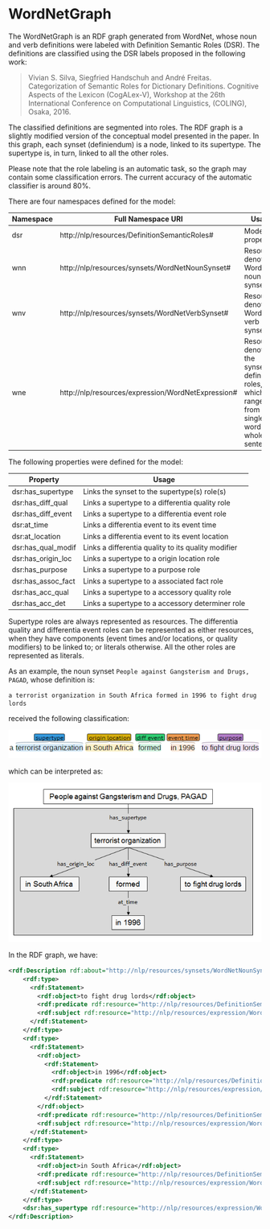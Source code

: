 # WordNetGraph

The WordNetGraph is an RDF graph generated from WordNet, whose noun and verb definitions were labeled with Definition 
Semantic Roles (DSR). The definitions are classified using the DSR labels proposed in the following work:

> Vivian S. Silva, Siegfried Handschuh and André Freitas. Categorization of Semantic Roles for Dictionary Definitions. Cognitive Aspects of the Lexicon (CogALex-V), Workshop at the 26th International Conference on Computational Linguistics, (COLING), Osaka, 2016.

The classified definitions are segmented into roles. The RDF graph is a slightly modified version of the conceptual model presented in the paper. In this graph, each synset (definiendum) is a node, linked to its supertype. The supertype is, in turn, linked to all the other roles.

Please note that the role labeling is an automatic task, so the graph may contain some classification errors. The current accuracy of the automatic classifier is around 80%.

There are four namespaces defined for the model:

| Namespace | Full Namespace URI                                | Usage                                   |
|-----------|---------------------------------------------------|-----------------------------------------|
|dsr        |http://nlp/resources/DefinitionSemanticRoles#      | Model properties                        |
|wnn        |http://nlp/resources/synsets/WordNetNounSynset#    | Resources denoting WordNet noun synsets |
|wnv        |http://nlp/resources/synsets/WordNetVerbSynset#    | Resources denoting WordNet verb synsets |
|wne        |http://nlp/resources/expression/WordNetExpression# | Resources denoting the synset's definition roles, which can range from a single word to a whole sentence |

The following properties were defined for the model:

| Property            | Usage                                                | 
|---------------------|------------------------------------------------------|
|dsr:has_supertype    | Links the synset to the supertype(s) role(s)         |
|dsr:has\_diff_qual   | Links a supertype to a differentia quality role      |
|dsr:has\_diff_event  | Links a supertype to a differentia event role        |
|dsr:at_time          | Links a differentia event to its event time          |
|dsr:at_location      | Links a differentia event to its event location      |
|dsr:has\_qual_modif  | Links a differentia quality to its quality modifier  |
|dsr:has\_origin_loc  | Links a supertype to a origin location role          |
|dsr:has_purpose      | Links a supertype to a purpose role                  |
|dsr:has\_assoc_fact  | Links a supertype to a associated fact role          |
|dsr:has\_acc_qual    | Links a supertype to a accessory quality role        |
|dsr:has\_acc_det     | Links a supertype to a accessory determiner role     |

Supertype roles are always represented as resources. The differentia quality and differentia event roles can be represented as either resources, when they have components (event times and/or locations, or quality modifiers) to be linked to; or literals otherwise. All the other roles are represented as literals.

As an example, the noun synset `People against Gangsterism and Drugs, PAGAD`, whose definition is:

```
a terrorist organization in South Africa formed in 1996 to fight drug lords
```

received the following classification:

![Classified definition](example_definition.png)

which can be interpreted as:

![Definition graph](example_graph.png)

In the RDF graph, we have:

```xml
<rdf:Description rdf:about="http://nlp/resources/synsets/WordNetNounSynset#People_against_Gangsterism_and_Drugs__PAGAD">
    <rdf:type>
      <rdf:Statement>
        <rdf:object>to fight drug lords</rdf:object>
        <rdf:predicate rdf:resource="http://nlp/resources/DefinitionSemanticRoles#has_purpose"/>
        <rdf:subject rdf:resource="http://nlp/resources/expression/WordNetExpression#terrorist_organization"/>
      </rdf:Statement>
    </rdf:type>
    <rdf:type>
      <rdf:Statement>
        <rdf:object>
          <rdf:Statement>
            <rdf:object>in 1996</rdf:object>
            <rdf:predicate rdf:resource="http://nlp/resources/DefinitionSemanticRoles#at_time"/>
            <rdf:subject rdf:resource="http://nlp/resources/expression/WordNetExpression#formed"/>
          </rdf:Statement>
        </rdf:object>
        <rdf:predicate rdf:resource="http://nlp/resources/DefinitionSemanticRoles#has_diff_event"/>
        <rdf:subject rdf:resource="http://nlp/resources/expression/WordNetExpression#terrorist_organization"/>
      </rdf:Statement>
    </rdf:type>
    <rdf:type>
      <rdf:Statement>
        <rdf:object>in South Africa</rdf:object>
        <rdf:predicate rdf:resource="http://nlp/resources/DefinitionSemanticRoles#has_origin_loc"/>
        <rdf:subject rdf:resource="http://nlp/resources/expression/WordNetExpression#terrorist_organization"/>
      </rdf:Statement>
    </rdf:type>
    <dsr:has_supertype rdf:resource="http://nlp/resources/expression/WordNetExpression#terrorist_organization"/>
</rdf:Description>
```  
